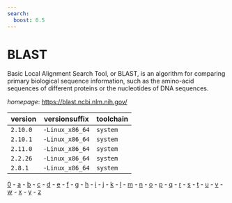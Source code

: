 ```yaml
---
search:
  boost: 0.5
---
```

# BLAST

Basic Local Alignment Search Tool, or BLAST, is an algorithm for comparing primary biological  sequence information, such as the amino-acid sequences of different proteins or the nucleotides of DNA sequences.

*homepage*: <https://blast.ncbi.nlm.nih.gov/>

version | versionsuffix | toolchain
--------|---------------|----------
``2.10.0`` | ``-Linux_x86_64`` | ``system``
``2.10.1`` | ``-Linux_x86_64`` | ``system``
``2.11.0`` | ``-Linux_x86_64`` | ``system``
``2.2.26`` | ``-Linux_x86_64`` | ``system``
``2.8.1`` | ``-Linux_x86_64`` | ``system``

[0](../0/index.md) - [a](../a/index.md) - [b](../b/index.md) - [c](../c/index.md) - [d](../d/index.md) - [e](../e/index.md) - [f](../f/index.md) - [g](../g/index.md) - [h](../h/index.md) - [i](../i/index.md) - [j](../j/index.md) - [k](../k/index.md) - [l](../l/index.md) - [m](../m/index.md) - [n](../n/index.md) - [o](../o/index.md) - [p](../p/index.md) - [q](../q/index.md) - [r](../r/index.md) - [s](../s/index.md) - [t](../t/index.md) - [u](../u/index.md) - [v](../v/index.md) - [w](../w/index.md) - [x](../x/index.md) - [y](../y/index.md) - [z](../z/index.md)

